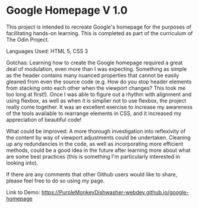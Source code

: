 # Google Homepage V 1.0

This project is intended to recreate Google's homepage for the purposes of facilitating hands-on learning.  This is completed as part of the curriculum of The Odin Project.

Languages Used: HTML 5, CSS 3

Gotchas: Learning how to create the Google homepage required a great deal of modulation, even more than I was expecting.  Something as simple as the header contains many nuanced properties that cannot be easily gleaned from even the source code (e.g. How do you stop header elements from stacking onto each other when the viewport changes?  This took me too long at first!).  Once I was able to figure out a rhythm with alignment and using flexbox, as well as when it is simplier not to use flexbox, the project really come together.  It was an excellent exercise to increase my awareness of the tools available to rearrange elements in CSS, and it increased my appreciation of beautiful code!

What could be improved: A more thorough investigation into reflexivity of the content by way of viewport adjustments could be undertaken.  Cleaning up any redundancies in the code, as well as incorporating more efficient methods, could be a good idea in the future after learning more about what are some best practices (this is something I'm particularly interested in looking into).


If there are any comments that other Github users would like to share, please feel free to do so using my page.

Link to Demo: https://PurpleMonkeyDishwasher-webdev.github.io/google-homepage
